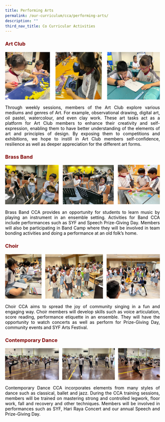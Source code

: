 ```yaml
---
title: Performing Arts
permalink: /our-curriculum/cca/performing-arts/
description: ""
third_nav_title: Co Curricular Activities
---
```


<h3 style="text-align: justify;"><strong><span style="color: #800000;">Art Club</span></strong></h3>

![](/images/Art.jpg)
<p style="text-align: justify;"><span style="color: #000000;">Through weekly sessions, members of the Art Club explore various mediums and genres of Art. For example, observational drawing, digital art, oil pastel, watercolour, and even clay work. These art tasks act as a platform for Art Club members to enhance their creativity and self-expression, enabling them to have better understanding of the elements of art and principles of design. By exposing them to competitions and exhibitions, we hope to instill in Art Club members self-confidence, resilience as well as deeper appreciation for the different art forms.</span></p>

<h3 style="text-align: justify;"><strong><span style="color: #800000;">Brass Band</span></strong></h3>

![](/images/Brass%20Band.jpg)
<p style="text-align: justify;"><span style="color: #000000;">Brass Band CCA provides an opportunity for students to learn music by playing an instrument in an ensemble setting. Activities for Band CCA include performances such as SYF and Speech Prize-Giving Day. Members will also be participating in Band Camp where they will be involved in team bonding activities and doing a performance at an old folk&rsquo;s home.</span></p>

<h3 style="text-align: justify;"><strong><span style="color: #800000;">Choir</span></strong></h3>

![](/images/Choir1.jpg)
<p style="text-align: justify;"><span style="color: #000000;">Choir CCA aims to spread the joy of community singing in a fun and engaging way. Choir members will develop skills such as voice articulation, score reading, performance etiquette in an ensemble. They will have the opportunity to watch concerts as well as perform for Prize-Giving Day, community events and SYF Arts Festival.</span></p>

<h3 style="text-align: justify;"><strong><span style="color: #800000;">Contemporary Dance</span></strong></h3>

![](/images/Contemporary%20Dance.jpg)
<p style="text-align: justify;"><span style="color: #000000;">Contemporary Dance CCA incorporates elements from many styles of dance such as classical, ballet and jazz. During the CCA training sessions, members will be trained on mastering strong and controlled legwork, floor work, fall and recovery and other techniques.<strong>&nbsp;</strong>Members will be involved in performances such as SYF, Hari Raya Concert and our annual Speech and Prize-Giving Day.</span></p>